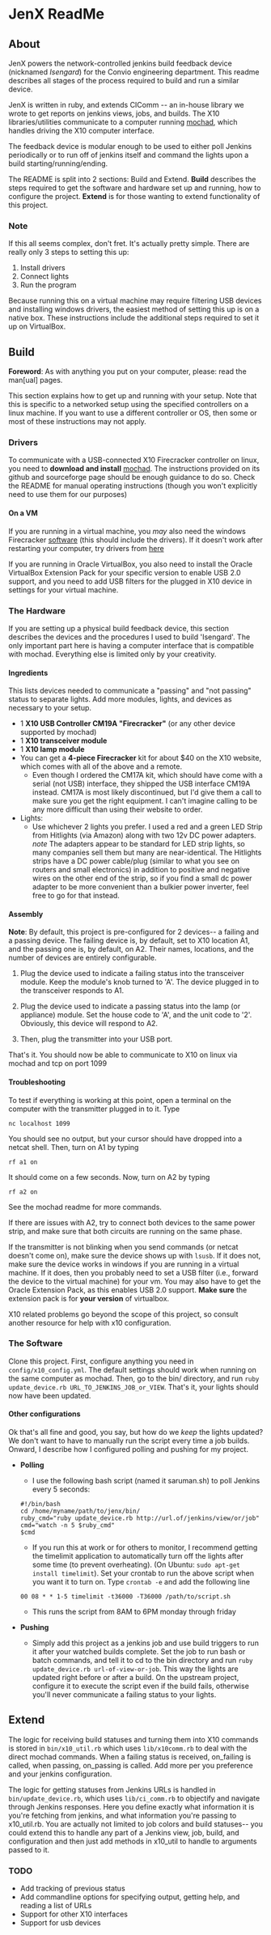 JenX ReadMe
===========

About
-----

JenX powers the network-controlled jenkins build feedback device (nicknamed *Isengard*) for the Convio engineering department. This readme describes all stages of the process required to build and run a similar device.

JenX is written in ruby, and extends CIComm -- an in-house library we wrote to get reports on jenkins views, jobs, and builds. The X10 libraries/utilities communicate to a computer running [mochad](https://github.com/njh/mochad), which handles driving the X10 computer interface.

The feedback device is modular enough to be used to either poll Jenkins periodically or to run off of jenkins itself and command the lights upon a build starting/running/ending.

The README is split into 2 sections: Build and Extend. **Build** describes the steps required to get the software and hardware set up and running, how to configure the project. **Extend** is for those wanting to extend functionality of this project.

### Note
If this all seems complex, don't fret. It's actually pretty simple. There are really only 3 steps to setting this up:

1. Install drivers
2. Connect lights
3. Run the program

Because running this on a virtual machine may require filtering USB devices and installing windows drivers, the easiest method of setting this up is on a native box. These instructions include the additional steps required to set it up on VirtualBox.

Build
-----
**Foreword**: As with anything you put on your computer, please: read the man\[ual\] pages.

This section explains how to get up and running with your setup. Note that this is specific to a networked setup using the specified controllers on a linux machine. If you want to use a different controller or OS, then some or most of these instructions may not apply.

### Drivers
To communicate with a USB-connected X10 Firecracker controller on linux, you need to **download and install** [mochad](https://github.com/njh/mochad). The instructions provided on its github and sourceforge page should be enough guidance to do so. Check the README for manual operating instructions (though you won't explicitly need to use them for our purposes)

#### On a VM
If you are running in a virtual machine, you *may* also need the windows Firecracker [software](ftp://ftp.x10.com/pub/applications/firecracker/xfire.exe) (this should include the drivers). If it doesn't work after restarting your computer, try drivers from [here](http://www.x10.com/support/support_soft1.htm)

If you are running in Oracle VirtualBox, you also need to install the Oracle VirtualBox Extension Pack for your specific version to enable USB 2.0 support, and you need to add USB filters for the plugged in X10 device in settings for your virtual machine.

### The Hardware
If you are setting up a physical build feedback device, this section describes the devices and the procedures I used to build 'Isengard'. The only important part here is having a computer interface that is compatible with mochad. Everything else is limited only by your creativity.

#### Ingredients
This lists devices needed to communicate a "passing" and "not passing" status to separate lights. Add more modules, lights, and devices as necessary to your setup.

* 1 **X10 USB Controller CM19A "Firecracker"** (or any other device supported by mochad)
* 1 **X10 transceiver module**
* 1 **X10 lamp module**
* You can get a **4-piece Firecracker** kit for about $40 on the X10 website, which comes with all of the above and a remote.
    * Even though I ordered the CM17A kit, which should have come with a serial (not USB) interface, they shipped the USB interface CM19A instead. CM17A is most likely discontinued, but I'd give them a call to make sure you get the right equipment. I can't imagine calling to be any more difficult than using their website to order.
* Lights:
    * Use whichever 2 lights you prefer. I used a red and a green LED Strip from Hitlights (via Amazon) along with two 12v DC power adapters.
    *note* The adapters appear to be standard for LED strip lights, so many companies sell them but many are near-identical. The Hitlights strips have a DC power cable/plug (similar to what you see on routers and small electronics) in addition to positive and negative wires on the other end of the strip, so if you find a small dc power adapter to be more convenient than a bulkier power inverter, feel free to go for that instead.

#### Assembly

**Note**: By default, this project is pre-configured for 2 devices-- a failing and a passing device. The failing device is, by default, set to X10 location A1, and the passing one is, by default, on A2. Their names, locations, and the number of devices are entirely configurable.

1. Plug the device used to indicate a failing status into the transceiver module. Keep the module's knob turned to 'A'. The device plugged in to the transceiver responds to A1.

2. Plug the device used to indicate a passing status into the lamp (or appliance) module. Set the house code to 'A', and the unit code to '2'. Obviously, this device will respond to A2.

3. Then, plug the transmitter into your USB port.

That's it. You should now be able to communicate to X10 on linux via mochad and tcp on port 1099

#### Troubleshooting

To test if everything is working at this point, open a terminal on the computer with the transmitter plugged in to it. Type
```
nc localhost 1099
```
You should see no output, but your cursor should have dropped into a netcat shell. Then, turn on A1 by typing
```
rf a1 on
```
It should come on a few seconds. Now, turn on A2 by typing
```
rf a2 on
```
See the mochad readme for more commands.

If there are issues with A2, try to connect both devices to the same power strip, and make sure that both circuits are running on the same phase.

If the transmitter is not blinking when you send commands (or netcat doesn't come on), make sure the device shows up with ```lsusb```. If it does not, make sure the device works in windows if you are running in a virtual machine. If it does, then you probably need to set a USB filter (i.e., forward the device to the virtual machine) for your vm. You may also have to get the Oracle Extension Pack, as this enables USB 2.0 support. **Make sure** the extension pack is for **your version** of virtualbox.

X10 related problems go beyond the scope of this project, so consult another resource for help with x10 configuration.

### The Software
Clone this project. First, configure anything you need in ```config/x10_config.yml```. The default settings should work when running on the same computer as mochad. Then, go to the bin/ directory, and run ```ruby update_device.rb URL_TO_JENKINS_JOB_or_VIEW```. That's it, your lights should now have been updated.

#### Other configurations
Ok that's all fine and good, you say, but how do we *keep* the lights updated? We don't want to have to manually run the script every time a job builds. Onward, I describe how I configured polling and pushing for my project.

* **Polling**
    * I use the following bash script (named it saruman.sh) to poll Jenkins every 5 seconds:

    ```
    #!/bin/bash
    cd /home/myname/path/to/jenx/bin/
    ruby_cmd="ruby update_device.rb http://url.of/jenkins/view/or/job"
    cmd="watch -n 5 $ruby_cmd"
    $cmd
    ```

    * If you run this at work or for others to monitor, I recommend getting the timelimit application to automatically turn off the lights after some time (to prevent overheating). (On Ubuntu: ```sudo apt-get install timelimit```). Set your crontab to run the above script when you want it to turn on. Type ```crontab -e``` and add the following line

    ```
    00 08 * * 1-5 timelimit -t36000 -T36000 /path/to/script.sh
    ```

    * This runs the script from 8AM to 6PM monday through friday
* **Pushing**
    * Simply add this project as a jenkins job and use build triggers to run it after your watched builds complete. Set the job to run bash or batch commands, and tell it to cd to the bin directory and run ```ruby update_device.rb url-of-view-or-job```. This way the lights are updated right before or after a build. On the upstream project, configure it to execute the script even if the build fails, otherwise you'll never communicate a failing status to your lights.

Extend
------
The logic for receiving build statuses and turning them into X10 commands is stored in ```bin/x10_util.rb``` which uses ```lib/x10comm.rb``` to deal with the direct mochad commands. When a failing status is received, on_failing is called, when passing, on_passing is called. Add more per you preference and your jenkins configuration.

The logic for getting statuses from Jenkins URLs is handled in ```bin/update_device.rb```, which uses ```lib/ci_comm.rb``` to objectify and navigate through Jenkins responses. Here you define exactly what information it is you're fetching from jenkins, and what information you're passing to x10_util.rb. You are actually not limited to job colors and build statuses-- you could extend this to handle any part of a Jenkins view, job, build, and configuration and then just add methods in x10_util to handle to arguments passed to it.

### TODO
* Add tracking of previous status
* Add commandline options for specifying output, getting help, and reading a list of URLs
* Support for other X10 interfaces
* Support for usb devices
